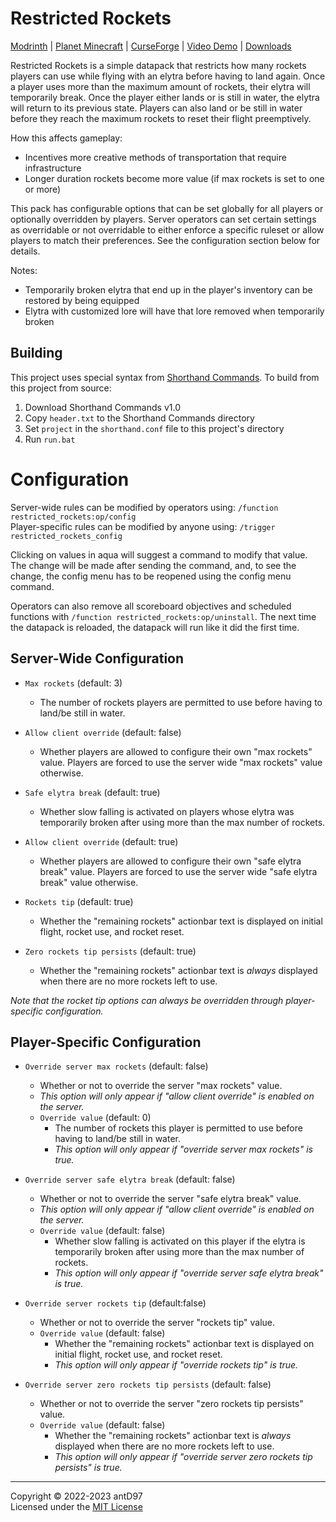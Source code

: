 # Restricted Rockets

[Modrinth](https://modrinth.com/datapack/restricted-rockets) |
[Planet Minecraft](https://www.planetminecraft.com/data-pack/restricted-rockets-5611086/) |
[CurseForge](https://legacy.curseforge.com/minecraft/texture-packs/restricted-rockets) |
[Video Demo](https://www.youtube.com/watch?v=W3TiHul3lkM) |
[Downloads](https://github.com/antD97/RestrictedRockets/releases)

Restricted Rockets is a simple datapack that restricts how many rockets players can use while flying with an elytra
before having to land again. Once a player uses more than the maximum amount of rockets, their elytra will temporarily
break. Once the player either lands or is still in water, the elytra will return to its previous state. Players can also
land or be still in water before they reach the maximum rockets to reset their flight preemptively.

How this affects gameplay:
- Incentives more creative methods of transportation that require infrastructure
- Longer duration rockets become more value (if max rockets is set to one or more)

This pack has configurable options that can be set globally for all players or optionally overridden by players. Server
operators can set certain settings as overridable or not overridable to either enforce a specific ruleset or allow
players to match their preferences. See the configuration section below for details.

Notes:
- Temporarily broken elytra that end up in the player's inventory can be restored by being equipped
- Elytra with customized lore will have that lore removed when temporarily broken

## Building

This project uses special syntax from [Shorthand Commands](https://github.com/antD97/ShorthandCommands). To build from
this project from source:

1. Download Shorthand Commands v1.0
2. Copy `header.txt` to the Shorthand Commands directory
3. Set `project` in the `shorthand.conf` file to this project's directory
4. Run `run.bat`

# Configuration

Server-wide rules can be modified by operators using: `/function restricted_rockets:op/config`  
Player-specific rules can be modified by anyone using: `/trigger restricted_rockets_config`

Clicking on values in aqua will suggest a command to modify that value. The change will be made after sending the
command, and, to see the change, the config menu has to be reopened using the config menu command.

Operators can also remove all scoreboard objectives and scheduled functions with
`/function restricted_rockets:op/uninstall`. The next time the datapack is reloaded, the datapack will run like it did
the first time.

## Server-Wide Configuration

- `Max rockets` (default: 3)
  - The number of rockets players are permitted to use before having to land/be still in water.
- `Allow client override` (default: false)
  - Whether players are allowed to configure their own "max rockets" value. Players are forced to use the server wide
    "max rockets" value otherwise.

- `Safe elytra break` (default: true)
  - Whether slow falling is activated on players whose elytra was temporarily broken after using more than the max
    number of rockets.  
- `Allow client override` (default: true)
  - Whether players are allowed to configure their own "safe elytra break" value. Players are forced to use the server
    wide "safe elytra break" value otherwise.

- `Rockets tip` (default: true)
  - Whether the "remaining rockets" actionbar text is displayed on initial flight, rocket use, and rocket reset.  
- `Zero rockets tip persists` (default: true)
  - Whether the "remaining rockets" actionbar text is *always* displayed when there are no more rockets left to use.

*Note that the rocket tip options can always be overridden through player-specific configuration.*

## Player-Specific Configuration

- `Override server max rockets` (default: false)
  - Whether or not to override the server "max rockets" value.
  - *This option will only appear if "allow client override" is enabled on the server.*
  - `Override value` (default: 0)
    - The number of rockets this player is permitted to use before having to land/be still in water.
    - *This option will only appear if "override server max rockets" is true.*

- `Override server safe elytra break` (default: false)
  - Whether or not to override the server "safe elytra break" value.
  - *This option will only appear if "allow client override" is enabled on the server.*
  - `Override value` (default: false)
    - Whether slow falling is activated on this player if the elytra is temporarily broken after using more than the max
      number of rockets.
    - *This option will only appear if "override server safe elytra break" is true.*

- `Override server rockets tip` (default:false)
  - Whether or not to override the server "rockets tip" value.  
  - `Override value` (default: false)
    - Whether the "remaining rockets" actionbar text is displayed on initial flight, rocket use, and rocket reset.
    - *This option will only appear if "override rockets tip" is true.*

- `Override server zero rockets tip persists` (default: false)
  - Whether or not to override the server "zero rockets tip persists" value.  
  - `Override value` (default: false)
    - Whether the "remaining rockets" actionbar text is *always* displayed when there are no more rockets left to use.
    - *This option will only appear if "override server zero rockets tip persists" is true.*

---
Copyright © 2022-2023 antD97  
Licensed under the [MIT License](LICENSE)
